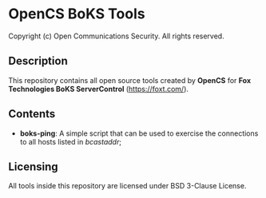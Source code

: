 # OpenCS BoKS Tools

Copyright (c) Open Communications Security. All rights reserved.

## Description

This repository contains all open source tools created by **OpenCS** for **Fox Technologies BoKS ServerControl** (https://foxt.com/).

## Contents

   * **boks-ping**: A simple script that can be used to exercise the connections to all hosts listed in *bcastaddr*;

## Licensing

All tools inside this repository are licensed under BSD 3-Clause License.